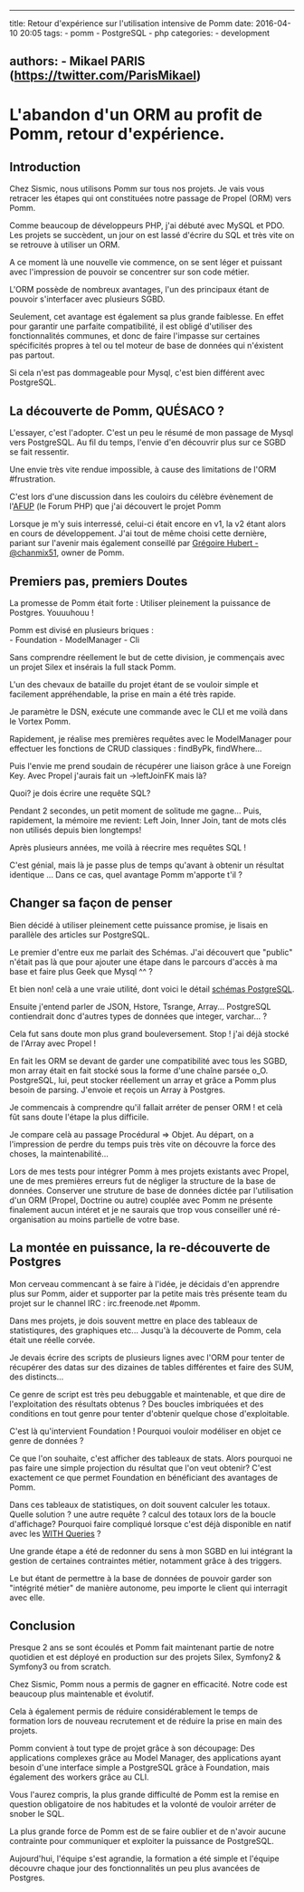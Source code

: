 ---
title: Retour d'expérience sur l'utilisation intensive de Pomm
date: 2016-04-10 20:05
tags:
    - pomm
    - PostgreSQL
    - php
categories:
    - development
    
authors: 
    - Mikael PARIS (https://twitter.com/ParisMikael)
----------------------------------------------------

# L'abandon d'un ORM au profit de Pomm, retour d'expérience.

## Introduction

Chez Sismic, nous utilisons Pomm sur tous nos projets. Je vais vous retracer les étapes qui ont constituées
notre passage de Propel (ORM) vers Pomm.
   
Comme beaucoup de développeurs PHP, j'ai débuté avec MySQL et PDO. Les projets se succèdent, un jour on est lassé
d'écrire du SQL et très vite on se retrouve à utiliser un ORM.

A ce moment là une nouvelle vie commence, on se sent léger et puissant avec l'impression de pouvoir se concentrer sur son code métier.

L'ORM possède de nombreux avantages, l'un des principaux étant de pouvoir s'interfacer avec plusieurs SGBD. 

Seulement, cet avantage est également sa plus grande faiblesse. En effet pour garantir une parfaite compatibilité, il est obligé d'utiliser des fonctionnalités communes, et donc de faire l'impasse sur certaines spécificités propres à tel ou tel moteur de base de données qui n'éxistent pas partout.

Si cela n'est pas dommageable pour Mysql, c'est bien différent avec PostgreSQL.   

## La découverte de Pomm, QUÉSACO ?

L'essayer, c'est l'adopter. C'est un peu le résumé de mon passage de Mysql vers PostgreSQL. Au fil du temps, l'envie d'en découvrir plus sur ce SGBD se fait ressentir.

Une envie très vite rendue impossible, à cause des limitations de l'ORM #frustration.

C'est lors d'une discussion dans les couloirs du célèbre évènement de l'[AFUP](http://www.afup.org) (le Forum PHP) que j'ai découvert le projet Pomm

Lorsque je m'y suis interressé, celui-ci était encore en v1, la v2 étant alors en cours de développement. 
J'ai tout de même choisi cette dernière, pariant sur l'avenir mais également conseillé par [Grégoire Hubert - @chanmix51](https://twitter.com/chanmix51), owner de Pomm.


## Premiers pas, premiers Doutes

La promesse de Pomm était forte : Utiliser pleinement la puissance de Postgres. Youuuhouu !
 
Pomm est divisé en plusieurs briques :  
    - Foundation
    - ModelManager
    - Cli
 
Sans comprendre réellement le but de cette division, je commençais avec un projet Silex et insérais la full stack Pomm.  
   
L'un des chevaux de bataille du projet étant de se vouloir simple et facilement appréhendable, la prise en main a été très rapide.  

Je paramètre le DSN, exécute une commande avec le CLI et me voilà dans le Vortex Pomm.

Rapidement, je réalise mes premières requêtes avec le ModelManager pour effectuer les fonctions de CRUD classiques : findByPk, findWhere...

Puis l'envie me prend soudain de récupérer une liaison grâce à une Foreign Key. Avec Propel j'aurais fait un ->leftJoinFK mais là? 

Quoi? je dois écrire une requête SQL? 

Pendant 2 secondes, un petit moment de solitude me gagne... Puis, rapidement, la mémoire me revient: Left Join, Inner Join, tant de mots clés non utilisés depuis bien longtemps!

Après plusieurs années, me voilà à réecrire mes requêtes SQL ! 

C'est génial, mais là je passe plus de temps qu'avant à obtenir un résultat identique ... Dans ce cas, quel avantage Pomm m'apporte t'il ?

## Changer sa façon de penser

Bien décidé à utiliser pleinement cette puissance promise, je lisais en parallèle des articles sur PostgreSQL. 

Le premier d'entre eux me parlait des Schémas. J'ai découvert que "public" n'était pas là que pour ajouter une étape dans le parcours d'accès à ma base et faire plus Geek que Mysql ^^ ? 

Et bien non! celà a une vraie utilité, dont voici le détail [schémas PostgreSQL](http://docs.postgresqlfr.org/9.4/ddl-schemas.html). 

Ensuite j'entend parler de JSON, Hstore, Tsrange, Array... PostgreSQL contiendrait donc d'autres types de données que integer, varchar... ?

Cela fut sans doute mon plus grand bouleversement. Stop ! j'ai déjà stocké de l'Array avec Propel ! 
 
En fait les ORM se devant de garder une compatibilité avec tous les SGBD, mon array était en fait stocké sous la forme d'une chaîne parsée o_O. PostgreSQL, lui, peut stocker réellement un array et grâce a Pomm plus besoin de parsing. J'envoie et reçois un Array à Postgres.

Je commencais à comprendre qu'il fallait arréter de penser ORM ! et celà fût sans doute l'étape la plus difficile. 
 
Je compare celà au passage Procédural => Objet. Au départ, on a l'impression de perdre du temps puis très vite on découvre la force des choses, la maintenabilité...

Lors de mes tests pour intégrer Pomm à mes projets existants avec Propel, une de mes premières erreurs fut de négliger la structure de la base de données. Conserver une struture de base de données dictée par l'utilisation d'un ORM (Propel, Doctrine ou autre) couplée avec Pomm ne présente finalement aucun intéret et je ne saurais que trop vous conseiller uné ré-organisation au moins partielle de votre base.

## La montée en puissance, la re-découverte de Postgres

Mon cerveau commencant à se faire à l'idée, je décidais d'en apprendre plus sur Pomm, aider et supporter par la petite mais très présente team du 
projet sur le channel IRC : irc.freenode.net #pomm.

Dans mes projets, je dois souvent mettre en place des tableaux de statistiqures, des graphiques etc... Jusqu'à la découverte de Pomm, cela était une réelle corvée.

Je devais écrire des scripts de plusieurs lignes avec l'ORM pour tenter de récupérer des datas sur des dizaines de tables différentes et faire des SUM, des distincts...

Ce genre de script est très peu debuggable et maintenable, et que dire de l'exploitation des résultats obtenus ? 
Des boucles imbriquées et des conditions en tout genre pour tenter d'obtenir quelque chose d'exploitable.

C'est là qu'intervient Foundation ! Pourquoi vouloir modéliser en objet ce genre de données ? 

Ce que l'on souhaite, c'est afficher des tableaux de stats. Alors pourquoi ne pas faire une simple projection du résultat que l'on veut obtenir? 
C'est exactement ce que permet Foundation en bénéficiant des avantages de Pomm. 

Dans ces tableaux de statistiques, on doit souvent calculer les totaux. Quelle solution ? une autre requête ? calcul des totaux lors de la boucle d'affichage?
Pourquoi faire compliqué lorsque c'est déjà disponible en natif avec les [WITH Queries](http://www.PostgreSQL.org/docs/9.4/static/tutorial-window.html) ? 

Une grande étape a été de redonner du sens à mon SGBD en lui intégrant la gestion de certaines contraintes métier, notamment grâce à des triggers.  

Le but étant de permettre à la base de données de pouvoir garder son "intégrité métier" de manière autonome, peu importe le client qui interragit avec elle. 

## Conclusion

Presque 2 ans se sont écoulés et Pomm fait maintenant partie de notre quotidien et est déployé en production sur des projets Silex, Symfony2 & Symfony3 ou from scratch. 

Chez Sismic, Pomm nous a permis de gagner en efficacité. Notre code est beaucoup plus maintenable et évolutif.

Cela à également permis de réduire considérablement le temps de formation lors de nouveau recrutement et de réduire la prise en main des projets.

Pomm convient à tout type de projet grâce à son découpage:
Des applications complexes grâce au Model Manager, des applications ayant besoin d'une interface simple a PostgreSQL grâce à Foundation, mais également des workers grâce au CLI.

Vous l'aurez compris, la plus grande difficulté de Pomm est la remise en question obligatoire de nos habitudes et la volonté de vouloir arréter de snober le SQL.   

La plus grande force de Pomm est de se faire oublier et de n'avoir aucune contrainte pour communiquer et exploiter la puissance de PostgreSQL.

Aujourd'hui, l'équipe s'est agrandie, la formation a été simple et l'équipe découvre chaque jour des fonctionnalités un peu plus avancées de Postgres. 
